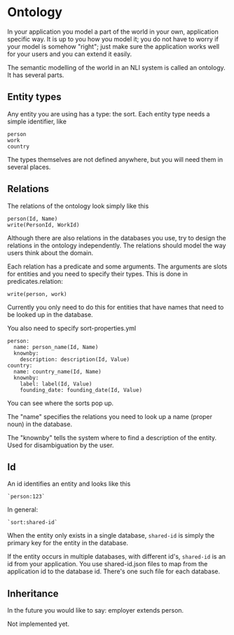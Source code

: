 # Ontology

In your application you model a part of the world in your own, application specific way. It is up to you how you model
it; you do not have to worry if your model is somehow "right"; just make sure the application works well for your users
and you can extend it easily.

The semantic modelling of the world in an NLI system is called an ontology. It has several parts.

## Entity types

Any entity you are using has a type: the sort. Each entity type needs a simple identifier, like

    person
    work
    country

The types themselves are not defined anywhere, but you will need them in several places.

## Relations

The relations of the ontology look simply like this

    person(Id, Name)
    write(PersonId, WorkId)

Although there are also relations in the databases you use, try to design the relations in the ontology independently.
The relations should model the way users think about the domain.

Each relation has a predicate and some arguments. The arguments are slots for entities and you need to specify their
types. This is done in predicates.relation:

    write(person, work)

Currently you only need to do this for entities that have names that need to be looked up in the database.

You also need to specify sort-properties.yml

    person:
      name: person_name(Id, Name)
      knownby:
        description: description(Id, Value)
    country:
      name: country_name(Id, Name)
      knownby:
        label: label(Id, Value)
        founding_date: founding_date(Id, Value)

You can see where the sorts pop up.

The "name" specifies the relations you need to look up a name (proper noun) in the database.

The "knownby" tells the system where to find a description of the entity. Used for disambiguation by the user.

## Id

An id identifies an entity and looks like this

    `person:123`

In general:

    `sort:shared-id`

When the entity only exists in a single database, `shared-id` is simply the primary key for the entity in the database.

If the entity occurs in multiple databases, with different id's, `shared-id` is an id from your application. You use
shared-id.json files to map from the application id to the database id. There's one such file for each database.

## Inheritance

In the future you would like to say: employer extends person.

Not implemented yet.